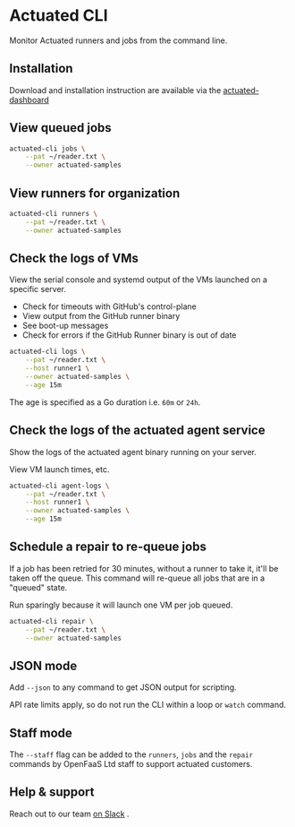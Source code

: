# Actuated CLI

Monitor Actuated runners and jobs from the command line.

## Installation

Download and installation instruction are available via the [actuated-dashboard](https://dashboard.actuated.dev/cli)

## View queued jobs

```bash
actuated-cli jobs \
    --pat ~/reader.txt \
    --owner actuated-samples
```

## View runners for organization

```bash
actuated-cli runners \
    --pat ~/reader.txt \
    --owner actuated-samples
```

## Check the logs of VMs

View the serial console and systemd output of the VMs launched on a specific server.

* Check for timeouts with GitHub's control-plane
* View output from the GitHub runner binary
* See boot-up messages
* Check for errors if the GitHub Runner binary is out of date

```bash
actuated-cli logs \
    --pat ~/reader.txt \
    --host runner1 \
    --owner actuated-samples \
    --age 15m
```

The age is specified as a Go duration i.e. `60m` or `24h`.

## Check the logs of the actuated agent service

Show the logs of the actuated agent binary running on your server.

View VM launch times, etc.

```bash
actuated-cli agent-logs \
    --pat ~/reader.txt \
    --host runner1 \
    --owner actuated-samples \
    --age 15m
```

## Schedule a repair to re-queue jobs

If a job has been retried for 30 minutes, without a runner to take it, it'll be taken off the queue. This command will re-queue all jobs that are in a "queued" state.

Run sparingly because it will launch one VM per job queued.

```bash
actuated-cli repair \
    --pat ~/reader.txt \
    --owner actuated-samples
```

## JSON mode

Add `--json` to any command to get JSON output for scripting.

API rate limits apply, so do not run the CLI within a loop or `watch` command.

## Staff mode

The `--staff` flag can be added to the `runners`, `jobs` and the `repair` commands by OpenFaaS Ltd staff to support actuated customers.

## Help & support

Reach out to our team [on Slack](https://self-actuated.slack.com)
.